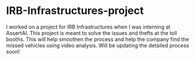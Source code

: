 # IRB-Infrastructures-project

I worked on a project for IRB Infrastructures when I was interning at AssertAI. This project is meant to solve the issues and thefts at the toll booths. This will help smoothen the process and help the company find the missed vehicles using video analysis. Will be updating the detailed process soon!
